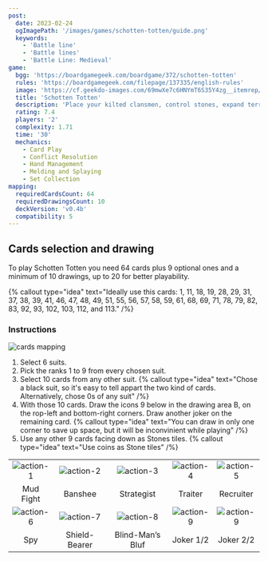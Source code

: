 ```yaml
---
post:
  date: 2023-02-24
  ogImagePath: '/images/games/schotten-totten/guide.png'
  keywords:
    - 'Battle line'
    - 'Battle lines'
    - 'Battle Line: Medieval'
game:
  bgg: 'https://boardgamegeek.com/boardgame/372/schotten-totten'
  rules: 'https://boardgamegeek.com/filepage/137335/english-rules'
  image: 'https://cf.geekdo-images.com/69mwXe7c6HNYmT6S35Y4zg__itemrep/img/TVk3kfPLpSzQrQyHj6ByToSrLS0=/fit-in/246x300/filters:strip_icc()/pic2932872.jpg'
  title: 'Schotten Totten'
  description: 'Place your kilted clansmen, control stones, expand territory & foil the rival clan.'
  rating: 7.4
  players: '2'
  complexity: 1.71
  time: '30'
  mechanics:
    - Card Play
    - Conflict Resolution
    - Hand Management
    - Melding and Splaying
    - Set Collection
mapping:
  requiredCardsCount: 64
  requiredDrawingsCount: 10
  deckVersion: 'v0.4b'
  compatibility: 5
---
```


## Cards selection and drawing

To play Schotten Totten you need 64 cards plus 9 optional ones and a minimum of 10 drawings, up to 20 for better playability.

{% callout type="idea" text="Ideally use this cards: 1, 11, 18, 19, 28, 29, 31, 37, 38, 39, 41, 46, 47, 48, 49, 51, 55, 56, 57, 58, 59, 61, 68, 69, 71, 78, 79, 82, 83, 92, 93, 102, 103, 112, and 113." /%}

### Instructions

![cards mapping](/images/games/schotten-totten/guide.png)

1. Select 6 suits.
1. Pick the ranks 1 to 9 from every chosen suit.
1. Select 10 cards from any other suit.
   {% callout type="idea" text="Chose a black suit, so it's easy to tell appart the two kind of cards. Alternatively, chose 0s of any suit" /%}
1. With those 10 cards. Draw the icons 9 below in the drawing area B, on the rop-left and bottom-right corners. Draw another joker on the remaining card.
   {% callout type="idea" text="You can draw in only one corner to save up space, but it will be inconvinient while playing" /%}
1. Use any other 9 cards facing down as Stones tiles.
   {% callout type="idea" text="Use coins as Stone tiles" /%}

|                                                         |                                                         |                                                         |                                                         |                                                         |
| :-----------------------------------------------------: | :-----------------------------------------------------: | :-----------------------------------------------------: | :-----------------------------------------------------: | :-----------------------------------------------------: |
| ![action-1](/images/games/schotten-totten/action-1.png) | ![action-2](/images/games/schotten-totten/action-2.png) | ![action-3](/images/games/schotten-totten/action-3.png) | ![action-4](/images/games/schotten-totten/action-4.png) | ![action-5](/images/games/schotten-totten/action-5.png) |
|                        Mud Fight                        |                         Banshee                         |                       Strategist                        |                         Traiter                         |                        Recruiter                        |
| ![action-6](/images/games/schotten-totten/action-6.png) | ![action-7](/images/games/schotten-totten/action-7.png) | ![action-8](/images/games/schotten-totten/action-8.png) | ![action-9](/images/games/schotten-totten/action-9.png) | ![action-9](/images/games/schotten-totten/action-9.png) |
|                           Spy                           |                      Shield-Bearer                      |                    Blind-Man’s Bluf                     |                        Joker 1/2                        |                        Joker 2/2                        |
